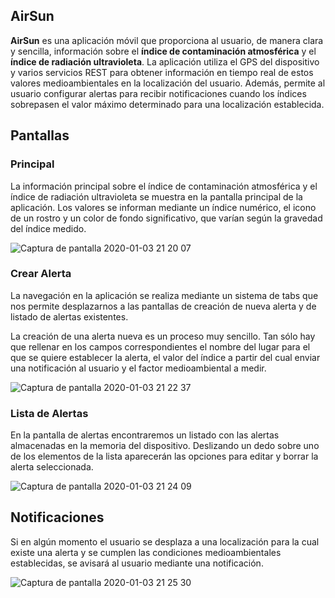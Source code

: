 ## AirSun
**AirSun** es una aplicación móvil que proporciona al usuario, de manera clara y sencilla, información sobre el **índice de contaminación atmosférica** y el **índice de radiación ultravioleta**. La aplicación utiliza el GPS del dispositivo y varios servicios REST para obtener información en tiempo real de estos valores medioambientales en la localización del usuario. Además, permite al usuario configurar alertas para recibir notificaciones cuando los índices sobrepasen el valor máximo determinado para una localización establecida.

## Pantallas
### Principal
La información principal sobre el índice de contaminación atmosférica y el índice de radiación ultravioleta se muestra en la pantalla principal de la aplicación. Los valores se informan mediante un índice numérico, el icono de un rostro y un color de fondo significativo, que varían según la gravedad del índice medido.

![Captura de pantalla 2020-01-03 21 20 07](https://user-images.githubusercontent.com/23436377/71747037-e7e44b00-2e6e-11ea-98db-0b5637e36e3b.png)

### Crear Alerta
La navegación en la aplicación se realiza mediante un sistema de tabs que nos permite desplazarnos a las pantallas de creación de nueva alerta y de listado de alertas existentes.

La creación de una alerta nueva es un proceso muy sencillo. Tan sólo hay que rellenar en los campos correspondientes el nombre del lugar para el que se quiere establecer la alerta, el valor del índice a partir del cual enviar una notificación al usuario y el factor medioambiental a medir.

![Captura de pantalla 2020-01-03 21 22 37](https://user-images.githubusercontent.com/23436377/71747138-2ed24080-2e6f-11ea-9eb5-9f42f195da5d.png)

### Lista de Alertas

En la pantalla de alertas encontraremos un listado con las alertas almacenadas en la memoria del dispositivo. Deslizando un dedo sobre uno de los elementos de la lista aparecerán las opciones para editar y borrar la alerta seleccionada.

![Captura de pantalla 2020-01-03 21 24 09](https://user-images.githubusercontent.com/23436377/71747232-6640ed00-2e6f-11ea-8b4e-eb29e1bdcfbe.png)

## Notificaciones

Si en algún momento el usuario se desplaza a una localización para la cual existe una alerta y se cumplen las condiciones medioambientales establecidas, se avisará al usuario mediante una notificación.

![Captura de pantalla 2020-01-03 21 25 30](https://user-images.githubusercontent.com/23436377/71747292-938d9b00-2e6f-11ea-865d-49aa814d3855.png)